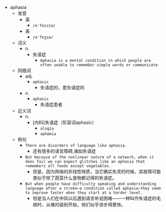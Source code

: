 - aphasia
  - 发音
    - 英
      - `/ə'feɪzɪə/`
    - 美
      - `/ə'feʒɪə/`
  - 词义
    - n.
      - 失语症
        - `Aphasia is a mental condition in which people are often unable to remember simple words or communicate`
  - 同根词
    - adj.
      - `aphasic`
        - 失语症的，患失语症的
    - n.
      - `aphasic`
        - 失语症患者
  - 近义词
    - n.
      - [内科]失语症（形容词aphasic）
        - `alogia`
        - `aphemia`
  - 例句
    - `There are disorders of language like aphasia.`
      - 还有很多的语言障碍,诸如失语症
    - `But because of the nonlinear nature of a network, when it does fail we can expect glitches like an aphasia that remembers all foods except vegetables.`
      - 但是，因为网络的非线性特质，当它确实失灵的时候，其故障可能类似于除了蔬菜什么食物都记得的失语症。
    - `But when people have difficulty speaking and understanding language after a stroke—a condition called aphasia—they seem to improve faster when they start at a harder level.`
      - 但是当人们在中风以后遇到语言听说困难——一种叫作失语症的毛病时，从难的级别开始，他们似乎进步得更快。

